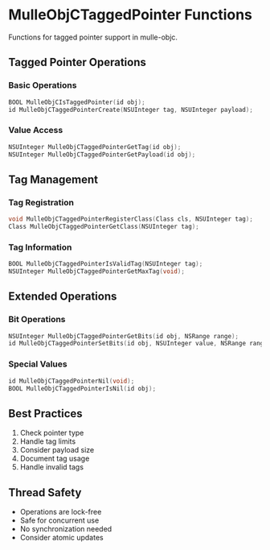 # MulleObjCTaggedPointer Functions

Functions for tagged pointer support in mulle-objc.

## Tagged Pointer Operations

### Basic Operations
```c
BOOL MulleObjCIsTaggedPointer(id obj);
id MulleObjCTaggedPointerCreate(NSUInteger tag, NSUInteger payload);
```

### Value Access
```c
NSUInteger MulleObjCTaggedPointerGetTag(id obj);
NSUInteger MulleObjCTaggedPointerGetPayload(id obj);
```

## Tag Management

### Tag Registration
```c
void MulleObjCTaggedPointerRegisterClass(Class cls, NSUInteger tag);
Class MulleObjCTaggedPointerGetClass(NSUInteger tag);
```

### Tag Information
```c
BOOL MulleObjCTaggedPointerIsValidTag(NSUInteger tag);
NSUInteger MulleObjCTaggedPointerGetMaxTag(void);
```

## Extended Operations

### Bit Operations
```c
NSUInteger MulleObjCTaggedPointerGetBits(id obj, NSRange range);
id MulleObjCTaggedPointerSetBits(id obj, NSUInteger value, NSRange range);
```

### Special Values
```c
id MulleObjCTaggedPointerNil(void);
BOOL MulleObjCTaggedPointerIsNil(id obj);
```

## Best Practices

1. Check pointer type
2. Handle tag limits
3. Consider payload size
4. Document tag usage
5. Handle invalid tags

## Thread Safety

- Operations are lock-free
- Safe for concurrent use
- No synchronization needed
- Consider atomic updates
